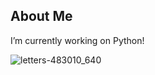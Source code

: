 ## About Me

I’m currently working on Python!

![letters-483010_640](https://github.com/user-attachments/assets/1fd0357c-af9d-458b-8308-44741b53c74c)

<!--
**raikanwalrai/raikanwalrai** is a ✨ _special_ ✨ repository because its `README.md` (this file) appears on your GitHub profile.

Here are some ideas to get you started:

- 🔭 I’m currently working on ...
- 🌱 I’m currently learning ...
- 👯 I’m looking to collaborate on ...
- 🤔 I’m looking for help with ...
- 💬 Ask me about ...
- 📫 How to reach me: ...
- 😄 Pronouns: ...
- ⚡ Fun fact: ...
-->
